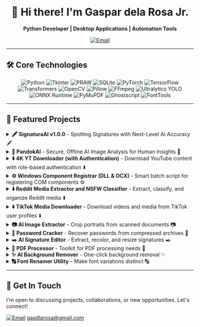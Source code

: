 <div align="center">

# 👋 Hi there! I'm Gaspar dela Rosa Jr.

**Python Developer | Desktop Applications | Automation Tools**

[![Email](https://img.shields.io/badge/Email-d14836?style=for-the-badge&logo=gmail&logoColor=white)](mailto:gasdlarosa@gmail.com)

</div>

---

## 🛠️ Core Technologies

<p align="center">
  <img src="https://img.shields.io/badge/Python-3776AB?style=for-the-badge&logo=python&logoColor=white" alt="Python"/>
  <img src="https://img.shields.io/badge/Tkinter-2C5985?style=for-the-badge&logo=python&logoColor=white" alt="Tkinter"/>
  <img src="https://img.shields.io/badge/PRAW-FF4500?style=for-the-badge&logo=reddit&logoColor=white" alt="PRAW"/>
  <img src="https://img.shields.io/badge/SQLite-003B57?style=for-the-badge&logo=sqlite&logoColor=white" alt="SQLite"/>
  <img src="https://img.shields.io/badge/PyTorch-EE4C2C?style=for-the-badge&logo=pytorch&logoColor=white" alt="PyTorch"/>
  <img src="https://img.shields.io/badge/TensorFlow-FF6F00?style=for-the-badge&logo=tensorflow&logoColor=white" alt="TensorFlow"/>
  <img src="https://img.shields.io/badge/Transformers-FFD700?style=for-the-badge&logo=hugging-face&logoColor=black" alt="Transformers"/>
  <img src="https://img.shields.io/badge/OpenCV-5C3EE8?style=for-the-badge&logo=opencv&logoColor=white" alt="OpenCV"/>
  <img src="https://img.shields.io/badge/Pillow-92447A?style=for-the-badge&logo=pillow&logoColor=white" alt="Pillow"/>
  <img src="https://img.shields.io/badge/FFmpeg-007800?style=for-the-badge&logo=ffmpeg&logoColor=white" alt="FFmpeg"/>
  <img src="https://img.shields.io/badge/Ultralytics-2A3DA4?style=for-the-badge&logo=yolo&logoColor=white" alt="Ultralytics YOLO"/>
  <img src="https://img.shields.io/badge/ONNX-00594C?style=for-the-badge&logo=onnx&logoColor=white" alt="ONNX Runtime"/>
  <img src="https://img.shields.io/badge/PyMuPDF-A41D1A?style=for-the-badge&logo=pypi&logoColor=white" alt="PyMuPDF"/>
  <img src="https://img.shields.io/badge/Ghostscript-000000?style=for-the-badge&logo=ghostscript&logoColor=white" alt="Ghostscript"/>
  <img src="https://img.shields.io/badge/FontTools-4C4C4C?style=for-the-badge&logo=pypi&logoColor=white" alt="FontTools"/>
</p>

---

## 🚀 Featured Projects

<details>
<summary><strong>🖋️ SignaturaAI v1.0.0</strong> - Spotting Signatures with Next-Level AI Accuracy 🖋️</summary>
<br>

_**Overview**_
<br>
SignaturaAI is a modern, cross-platform desktop application designed for detecting signatures in documents using the powerful `yolov8s-signature-detector` model. It leverages YOLOv8 to achieve next-level AI accuracy in identifying signature placements.

</details>

<details>
<summary><strong>🤖 PandokAI</strong> - Secure, Offline AI Image Analysis for Human Insights 🤖</summary>
<br>

_**Overview**_
<br>
A secure, offline desktop application for advanced batch image analysis. Leveraging local deep learning models, it provides detailed insights into facial characteristics—including authenticity (deepfake detection), expression, age, gender, and ethnicity—without ever sending data to the cloud.

<div align="center">
   <img src="https://raw.githubusercontent.com/gasdlarosa/gasdlarosa/main/pandokai_admin_login.png" width="800">
   <img src="https://raw.githubusercontent.com/gasdlarosa/gasdlarosa/main/pandokai_operator_login.png" width="800">
   <img src="https://raw.githubusercontent.com/gasdlarosa/gasdlarosa/main/pandokai_main_window.png" width="800">
  <img src="https://raw.githubusercontent.com/gasdlarosa/gasdlarosa/main/pandokai_main_window_with_subject.png" width="800">
</div>

</details>

<details>
<summary><strong>⬇️ 4K YT Downloader (with Authentication)</strong> - Download YouTube content with role-based authentication ⬇️</summary>
<br>

_**Overview**_
<br>
A modern, cross-platform GUI application built with Python and CustomTkinter for downloading YouTube content. It utilizes `yt-dlp` for core downloading and `ffmpeg` for media processing, and features an integrated role-based authentication system. This version is simplified for ease of use, focusing on producing universally compatible media files.

<div align="center">
   <img src="https://raw.githubusercontent.com/gasdlarosa/gasdlarosa/main/4k_yt_downloader_login_page.png" width="800">
   <img src="https://raw.githubusercontent.com/gasdlarosa/gasdlarosa/main/4k_yt_downloader_main_window.png" width="800">
   <img src="https://raw.githubusercontent.com/gasdlarosa/gasdlarosa/main/4k_yt_downloader_main_window_fetch.png" width="800">
</div>

</details>

<details>
<summary><strong>⚙️ Windows Component Registrar (DLL & OCX)</strong> - Smart batch script for registering COM components ⚙️</summary>
<br>

_**Overview**_
<br>
A robust and user-friendly batch script for automatically registering COM components (`.dll` and `.ocx` files) on Windows. It intelligently handles administrator privileges and 32/64-bit compatibility issues, making it a reliable tool for developers, IT professionals, and power users.

</details>

<details>
<summary><strong>⬇️ Reddit Media Extractor and NSFW Classifier</strong> - Extract, classify, and organize Reddit media ⬇️</summary>
<br>

_**Overview**_
<br>
A powerful and user-friendly desktop tool for extracting images and videos from Reddit, classifying them with an AI model, and organizing them into local folders. Built with Python and CustomTkinter, it leverages the Reddit API for content retrieval and a pre-trained AI model for NSFW detection.

<div align="center">
   <img src="https://raw.githubusercontent.com/gasdlarosa/gasdlarosa/main/main_window.png" width="800">
   <img src="https://raw.githubusercontent.com/gasdlarosa/gasdlarosa/main/nsfw_downloads.png" width="800">
   <img src="https://raw.githubusercontent.com/gasdlarosa/gasdlarosa/main/sfw_downloads.png" width="800">
   <img src="https://raw.githubusercontent.com/gasdlarosa/gasdlarosa/main/videos_downloads.png" width="800">
</div>

</details>

<details>
<summary><strong>⬇️ TikTok Media Downloader</strong> - Download videos and media from TikTok user profiles ⬇️</summary>
<br>

_**Overview**_
<br>
A user-friendly desktop application built with Python and Tkinter, designed to download videos and media from TikTok user profiles. It leverages the powerful `yt-dlp` backend.

<div align="center">
  <img src="https://raw.githubusercontent.com/gasdlarosa/gasdlarosa/main/tiktok_media_downloader.png" width="800" alt="TikTok Media Downloader Screenshot">
  <img src="https://raw.githubusercontent.com/gasdlarosa/gasdlarosa/main/tiktok_extracted_media.png" width="800" alt="TikTok Extracted Media Screenshot">
</div>
</details>
  
<details>
<summary><strong>📷 AI Image Extractor</strong> - Crop portraits from scanned documents 📷</summary>
<br>

_**Overview**_
<br>
Automatically detects, de-skews, and crops portrait photos from scanned documents.

<div align="center">
  <img src="https://raw.githubusercontent.com/gasdlarosa/gasdlarosa/main/image-extractor-screenshot.png" width="800">
</div>
</details>

<details>
<summary><strong>🔐 Password Cracker</strong> - Recover passwords from compressed archives 🔐</summary>
<br>

_**Overview**_
<br>
A comprehensive tool for password recovery from ZIP, RAR, and 7z archives.

<div align="center">
  <img src="https://raw.githubusercontent.com/gasdlarosa/gasdlarosa/main/password-cracker-screenshot.png" width="800">
</div>
</details>

<details>
<summary><strong>✒️ AI Signature Editor</strong> - Extract, recolor, and resize signatures ✒️</summary>
<br>

_**Overview**_
<br>
Extracts signatures from documents, recolors them, and resizes them for digital use.

<div align="center">
  <img src="https://raw.githubusercontent.com/gasdlarosa/gasdlarosa/main/e-signature-app-screenshot.png" width="800">
</div>
</details>

<details>
<summary><strong>📄 PDF Processor</strong> - Toolkit for PDF processing needs 📄</summary>
<br>

_**Overview**_
<br>
A versatile toolkit to compress, merge, split, convert, and manage PDFs.

<div align="center">
  <img src="https://raw.githubusercontent.com/gasdlarosa/gasdlarosa/main/pdf-processor-screenshot.png" width="800">
</div>
</details>

<details>
<summary><strong>✨ AI Background Remover</strong> - One-click background removal ✨</summary>
<br>

_**Overview**_
<br>
Removes image backgrounds with a single click using advanced AI models.

<div align="center">
  <img src="https://raw.githubusercontent.com/gasdlarosa/gasdlarosa/main/background-remover-screenshot.png" width="800">
</div>
</details>

<details>
<summary><strong>🔠 Font Renamer Utility</strong> - Make font variations distinct 🔠</summary>
<br>

_**Overview**_
<br>
Modifies font metadata so that font variations (e.g., Bold, Narrow) appear as distinct font families in software.

<div align="center">
  <img src="https://raw.githubusercontent.com/gasdlarosa/gasdlarosa/main/font-renamer-screenshot.png" width="800">
</div>
</details>

---

## 📧 Get In Touch
I'm open to discussing projects, collaborations, or new opportunities. Let's connect!

[![Email](https://img.shields.io/badge/Email-d14836?style=flat-square&logo=gmail&logoColor=white)](mailto:gasdlarosa@gmail.com) gasdlarosa@gmail.com

